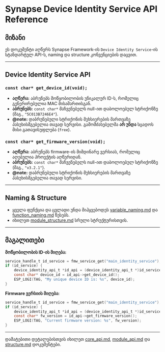 # Synapse Device Identity Service API Reference

## მიზანი

ეს დოკუმენტი აღწერს Synapse Framework-ის `Device Identity Service`-ის სტანდარტულ API-ს, naming და structure კონვენციების დაცვით.

---

## Device Identity Service API

### `const char* get_device_id(void);`

- **აღწერა:** აბრუნებს მოწყობილობის უნიკალურ ID-ს, რომელიც გენერირებულია MAC მისამართისგან.
- **აბრუნებს:** `const char*` მაჩვენებელს null-ით დაბოლოებულ სტრიქონზე (მაგ., `"5C013B7246E4"`).
- **@note:** დაბრუნებული სტრიქონის მეხსიერების მართვაზე პასუხისმგებელია თავად სერვისი. გამომძახებელმა **არ უნდა** სცადოს მისი გათავისუფლება (`free`).

### `const char* get_firmware_version(void);`

- **აღწერა:** აბრუნებს firmware-ის მიმდინარე ვერსიას, რომელიც აღებულია პროექტის აღწერიდან.
- **აბრუნებს:** `const char*` მაჩვენებელს null-ით დაბოლოებულ სტრიქონზე (მაგ., `"v3.2.1"`).
- **@note:** დაბრუნებული სტრიქონის მეხსიერების მართვაზე პასუხისმგებელია თავად სერვისი.

---

## Naming & Structure

- ყველა ფუნქცია და ცვლადი უნდა მიჰყვებოდეს [variable_naming.md](../convention/variable_naming.md) და [function_naming.md](../convention/function_naming.md) წესებს.
- იხილეთ [module_structure.md](../convention/module_structure.md) სრული სტრუქტურისთვის.

---

## მაგალითები

**მოწყობილობის ID-ის მიღება:**

```c
service_handle_t id_service = fmw_service_get("main_identity_service");
if (id_service) {
    device_identity_api_t *id_api = (device_identity_api_t *)id_service;
    const char* device_id = id_api->get_device_id();
    ESP_LOGI(TAG, "My unique device ID is: %s", device_id);
}
```

**Firmware ვერსიის მიღება:**

```c
service_handle_t id_service = fmw_service_get("main_identity_service");
if (id_service) {
    device_identity_api_t *id_api = (device_identity_api_t *)id_service;
    const char* fw_version = id_api->get_firmware_version();
    ESP_LOGI(TAG, "Current firmware version: %s", fw_version);
}
```

---

დამატებითი დეტალებისთვის იხილეთ [core_api.md](core_api.md), [module_api.md](module_api.md) და [structure.md](structure.md) დოკუმენტები.
